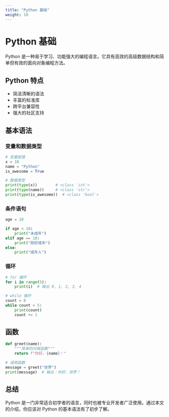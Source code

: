```yaml
---
title: "Python 基础"
weight: 10
---
```


# Python 基础

Python 是一种易于学习、功能强大的编程语言。它具有高效的高级数据结构和简单但有效的面向对象编程方法。

## Python 特点

- 简洁清晰的语法
- 丰富的标准库
- 跨平台兼容性
- 强大的社区支持

## 基本语法

### 变量和数据类型

```python
# 变量赋值
x = 10
name = "Python"
is_awesome = True

# 数据类型
print(type(x))        # <class 'int'>
print(type(name))     # <class 'str'>
print(type(is_awesome))  # <class 'bool'>
```

### 条件语句

```python
age = 18

if age < 18:
    print("未成年")
elif age == 18:
    print("刚好成年")
else:
    print("成年人")
```

### 循环

```python
# for 循环
for i in range(5):
    print(i)  # 输出 0, 1, 2, 3, 4

# while 循环
count = 0
while count < 5:
    print(count)
    count += 1
```

## 函数

```python
def greet(name):
    """简单的问候函数"""
    return f"你好，{name}！"

# 调用函数
message = greet("世界")
print(message)  # 输出：你好，世界！
```

## 总结

Python 是一门非常适合初学者的语言，同时也被专业开发者广泛使用。通过本文的介绍，你应该对 Python 的基本语法有了初步了解。

